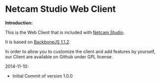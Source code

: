Netcam Studio Web Client
========================

**Introduction:**

This is the Web Client that is included with [Netcam Studio](http://www.netcamstudio.com).

It is based on [BackboneJS 1.1.2](http://backbonejs.org/).

In order to allow you to customize the client and add features by yourself, our Client are available on Github under GPL license.

2014-11-10:
- Initial Commit of version 1.0.0
